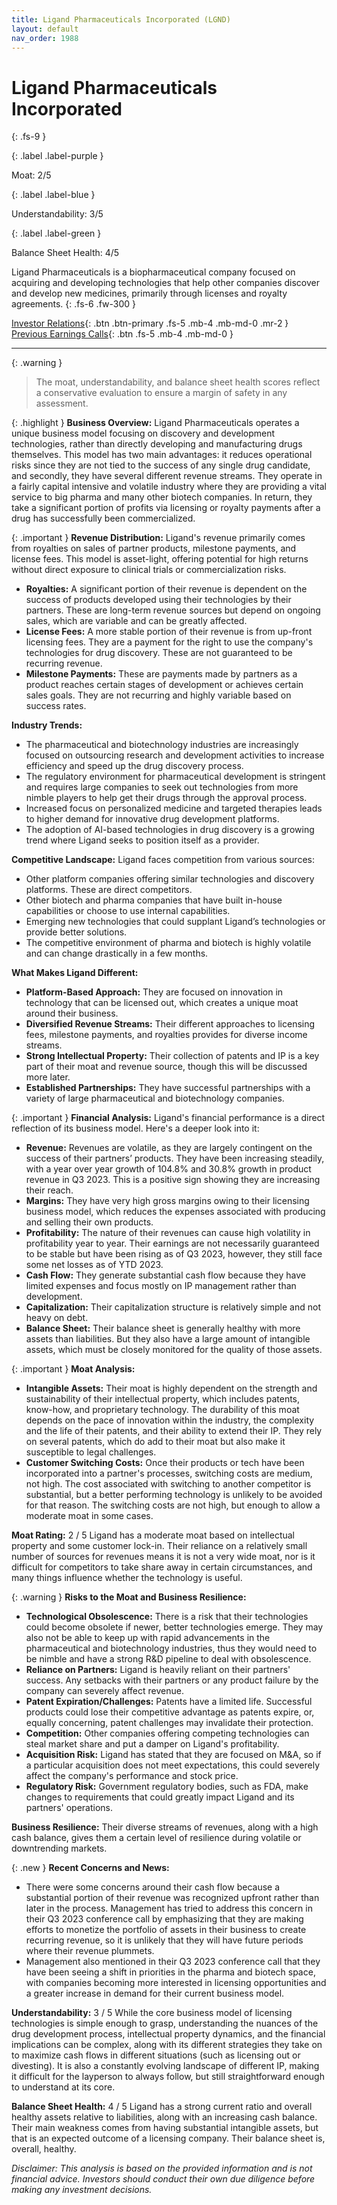 ```yaml
---
title: Ligand Pharmaceuticals Incorporated (LGND)
layout: default
nav_order: 1988
---
```


# Ligand Pharmaceuticals Incorporated
{: .fs-9 }

{: .label .label-purple }

Moat: 2/5

{: .label .label-blue }

Understandability: 3/5

{: .label .label-green }

Balance Sheet Health: 4/5

Ligand Pharmaceuticals is a biopharmaceutical company focused on acquiring and developing technologies that help other companies discover and develop new medicines, primarily through licenses and royalty agreements.
{: .fs-6 .fw-300 }

[Investor Relations](https://www.google.com/search?q=LGND+investor+relations){: .btn .btn-primary .fs-5 .mb-4 .mb-md-0 .mr-2 }
[Previous Earnings Calls](https://discountingcashflows.com/company/LGND/transcripts/){: .btn .fs-5 .mb-4 .mb-md-0 }

---

{: .warning }
>The moat, understandability, and balance sheet health scores reflect a conservative evaluation to ensure a margin of safety in any assessment.



{: .highlight }
**Business Overview:**
Ligand Pharmaceuticals operates a unique business model focusing on discovery and development technologies, rather than directly developing and manufacturing drugs themselves. This model has two main advantages: it reduces operational risks since they are not tied to the success of any single drug candidate, and secondly, they have several different revenue streams. They operate in a fairly capital intensive and volatile industry where they are providing a vital service to big pharma and many other biotech companies. In return, they take a significant portion of profits via licensing or royalty payments after a drug has successfully been commercialized. 

{: .important }
**Revenue Distribution:**
Ligand's revenue primarily comes from royalties on sales of partner products, milestone payments, and license fees. This model is asset-light, offering potential for high returns without direct exposure to clinical trials or commercialization risks. 
*   **Royalties:** A significant portion of their revenue is dependent on the success of products developed using their technologies by their partners. These are long-term revenue sources but depend on ongoing sales, which are variable and can be greatly affected.
*   **License Fees:** A more stable portion of their revenue is from up-front licensing fees. They are a payment for the right to use the company's technologies for drug discovery. These are not guaranteed to be recurring revenue.
*   **Milestone Payments:** These are payments made by partners as a product reaches certain stages of development or achieves certain sales goals. They are not recurring and highly variable based on success rates.

**Industry Trends:**
*   The pharmaceutical and biotechnology industries are increasingly focused on outsourcing research and development activities to increase efficiency and speed up the drug discovery process.
*   The regulatory environment for pharmaceutical development is stringent and requires large companies to seek out technologies from more nimble players to help get their drugs through the approval process.
*   Increased focus on personalized medicine and targeted therapies leads to higher demand for innovative drug development platforms.
*   The adoption of AI-based technologies in drug discovery is a growing trend where Ligand seeks to position itself as a provider.

**Competitive Landscape:**
Ligand faces competition from various sources: 
*   Other platform companies offering similar technologies and discovery platforms. These are direct competitors.
*   Other biotech and pharma companies that have built in-house capabilities or choose to use internal capabilities.
*   Emerging new technologies that could supplant Ligand’s technologies or provide better solutions. 
*   The competitive environment of pharma and biotech is highly volatile and can change drastically in a few months. 

**What Makes Ligand Different:**

*   **Platform-Based Approach:** They are focused on innovation in technology that can be licensed out, which creates a unique moat around their business.
*   **Diversified Revenue Streams:** Their different approaches to licensing fees, milestone payments, and royalties provides for diverse income streams.
*   **Strong Intellectual Property:** Their collection of patents and IP is a key part of their moat and revenue source, though this will be discussed more later. 
*   **Established Partnerships:** They have successful partnerships with a variety of large pharmaceutical and biotechnology companies.

{: .important }
**Financial Analysis:**
Ligand's financial performance is a direct reflection of its business model. Here's a deeper look into it: 
*   **Revenue:** Revenues are volatile, as they are largely contingent on the success of their partners’ products. They have been increasing steadily, with a year over year growth of 104.8% and 30.8% growth in product revenue in Q3 2023. This is a positive sign showing they are increasing their reach.
*   **Margins:** They have very high gross margins owing to their licensing business model, which reduces the expenses associated with producing and selling their own products.
*   **Profitability:** The nature of their revenues can cause high volatility in profitability year to year. Their earnings are not necessarily guaranteed to be stable but have been rising as of Q3 2023, however, they still face some net losses as of YTD 2023.
*   **Cash Flow:** They generate substantial cash flow because they have limited expenses and focus mostly on IP management rather than development.
*   **Capitalization:** Their capitalization structure is relatively simple and not heavy on debt.
*   **Balance Sheet:** Their balance sheet is generally healthy with more assets than liabilities. But they also have a large amount of intangible assets, which must be closely monitored for the quality of those assets.

{: .important }
**Moat Analysis:**
*   **Intangible Assets:** Their moat is highly dependent on the strength and sustainability of their intellectual property, which includes patents, know-how, and proprietary technology. The durability of this moat depends on the pace of innovation within the industry, the complexity and the life of their patents, and their ability to extend their IP. They rely on several patents, which do add to their moat but also make it susceptible to legal challenges.
*   **Customer Switching Costs:** Once their products or tech have been incorporated into a partner's processes, switching costs are medium, not high. The cost associated with switching to another competitor is substantial, but a better performing technology is unlikely to be avoided for that reason. The switching costs are not high, but enough to allow a moderate moat in some cases. 

**Moat Rating:** 2 / 5
Ligand has a moderate moat based on intellectual property and some customer lock-in. Their reliance on a relatively small number of sources for revenues means it is not a very wide moat, nor is it difficult for competitors to take share away in certain circumstances, and many things influence whether the technology is useful. 

{: .warning }
**Risks to the Moat and Business Resilience:**
*   **Technological Obsolescence:** There is a risk that their technologies could become obsolete if newer, better technologies emerge. They may also not be able to keep up with rapid advancements in the pharmaceutical and biotechnology industries, thus they would need to be nimble and have a strong R&D pipeline to deal with obsolescence. 
*   **Reliance on Partners:** Ligand is heavily reliant on their partners' success. Any setbacks with their partners or any product failure by the company can severely affect revenue. 
*   **Patent Expiration/Challenges:** Patents have a limited life. Successful products could lose their competitive advantage as patents expire, or, equally concerning, patent challenges may invalidate their protection. 
*   **Competition:** Other companies offering competing technologies can steal market share and put a damper on Ligand's profitability.
*   **Acquisition Risk:** Ligand has stated that they are focused on M&A, so if a particular acquisition does not meet expectations, this could severely affect the company's performance and stock price. 
*   **Regulatory Risk:** Government regulatory bodies, such as FDA, make changes to requirements that could greatly impact Ligand and its partners' operations.

**Business Resilience:**
Their diverse streams of revenues, along with a high cash balance, gives them a certain level of resilience during volatile or downtrending markets.

{: .new }
**Recent Concerns and News:**
*   There were some concerns around their cash flow because a substantial portion of their revenue was recognized upfront rather than later in the process. Management has tried to address this concern in their Q3 2023 conference call by emphasizing that they are making efforts to monetize the portfolio of assets in their business to create recurring revenue, so it is unlikely that they will have future periods where their revenue plummets. 
*   Management also mentioned in their Q3 2023 conference call that they have been seeing a shift in priorities in the pharma and biotech space, with companies becoming more interested in licensing opportunities and a greater increase in demand for their current business model. 

**Understandability:** 3 / 5
While the core business model of licensing technologies is simple enough to grasp, understanding the nuances of the drug development process, intellectual property dynamics, and the financial implications can be complex, along with its different strategies they take on to maximize cash flows in different situations (such as licensing out or divesting). It is also a constantly evolving landscape of different IP, making it difficult for the layperson to always follow, but still straightforward enough to understand at its core.

**Balance Sheet Health:** 4 / 5
Ligand has a strong current ratio and overall healthy assets relative to liabilities, along with an increasing cash balance. Their main weakness comes from having substantial intangible assets, but that is an expected outcome of a licensing company. Their balance sheet is, overall, healthy.

_Disclaimer: This analysis is based on the provided information and is not financial advice. Investors should conduct their own due diligence before making any investment decisions._

